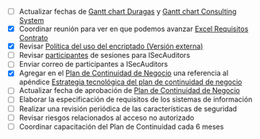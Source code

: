 
- [ ] Actualizar fechas de [Gantt chart Duragas](https://docs.google.com/spreadsheets/d/1rIuKiZk6hqff2G7IrJ3J6MQ2pUWCR68LiJUiTxN79YA/edit) y [Gantt chart Consulting System](https://docs.google.com/spreadsheets/d/1vubJ8QpLfNiXsSibrtFJoypHTa5Zr2VDnwbH0RR3bG8/edit)
- [x] Coordinar reunión para ver en que podemos avanzar [Excel Requisitos Contrato](https://docs.google.com/spreadsheets/d/1R7gFxDOLAk_z11wR5Kz5MYvwtq1ELf0ubU2USXZOPJk/edit?gid=612751547#gid=612751547) 
- [x] Revisar [Política del uso del encriptado \(Versión externa\)](https://docs.google.com/document/d/1kMRnFa9AATkWnHYCzRvZ6EkjulRlDoZz/edit)
- [ ] Revisar [participantes](https://docs.google.com/spreadsheets/d/13aAGJndBDUJX7LcjN__XiU2SMmuu-0nKNRaF1RzefhQ/edit) de sesiones para ISecAuditors
- [ ] Enviar correo de participantes a ISecAuditors
- [x] Agregar en el [Plan de Continuidad de Negocio](https://docs.google.com/document/d/1fkkRosHHNR5O1hquzT3iDao2X6kY9Eof/edit) una referencia al apéndice [Estrategia tecnológica del plan de continuidad de negocio](https://docs.google.com/document/d/1XO84PRc-yXgxo4uMNswBLiEULiIcjl23jPdpOT5J9UA/edit)
- [ ] Actualizar fecha de aprobación de [Plan de Continuidad de Negocio](https://docs.google.com/document/d/1fkkRosHHNR5O1hquzT3iDao2X6kY9Eof/edit)
- [ ] Elaborar la especificación de requisitos de los sistemas de información
- [ ] Realizar una revisión periódica de las características de seguridad
- [ ] Revisar riesgos relacionados al acceso no autorizado
- [ ] Coordinar capacitación del Plan de Continuidad cada 6 meses